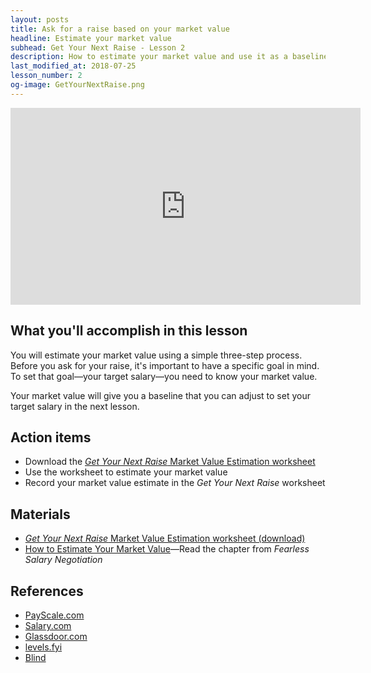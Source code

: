 ```yaml
---
layout: posts
title: Ask for a raise based on your market value
headline: Estimate your market value
subhead: Get Your Next Raise - Lesson 2
description: How to estimate your market value and use it as a baseline to ask for a raise at work.
last_modified_at: 2018-07-25
lesson_number: 2
og-image: GetYourNextRaise.png
---
```

<iframe width="560" height="315" src="https://www.youtube.com/embed/Fkzr7wVRERc" title="Get Your Next Raise: Estimate your market value" frameborder="0" allow="accelerometer; autoplay; clipboard-write; encrypted-media; gyroscope; picture-in-picture" allowfullscreen></iframe>

## What you'll accomplish in this lesson

You will estimate your market value using a simple three-step process. Before you ask for your raise, it's important to have a specific goal in mind. To set that goal—your target salary—you need to know your market value.

Your market value will give you a baseline that you can adjust to set your target salary in the next lesson.

## Action items

*   Download the [_Get Your Next Raise_ Market Value Estimation worksheet](/download/GetYourNextRaise_MarketValueEstimationWorksheet.xlsx)
*   Use the worksheet to estimate your market value
*   Record your market value estimate in the _Get Your Next Raise_ worksheet

## Materials

*   [_Get Your Next Raise_ Market Value Estimation worksheet (download)](/download/GetYourNextRaise_MarketValueEstimationWorksheet.xlsx)
*   [How to Estimate Your Market Value](/book/value/)—Read the chapter from _Fearless Salary Negotiation_

## References

*   [PayScale.com](https://payscale.com)
*   [Salary.com](http://salary.com)
*   [Glassdoor.com](https://glassdoor.com)
*   [levels.fyi](https://levels.fyi)
*   [Blind](https://teamblind.com)